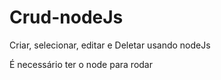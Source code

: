 # Crud-nodeJs
Criar, selecionar, editar e Deletar usando nodeJs

É necessário ter o node para rodar
